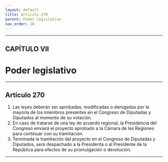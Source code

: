 ```yaml
---
layout: default
title: Artículo 270
parent: Poder legislativo
nav_order: 20
---
```


---

## CAPÍTULO VII
# Poder legislativo

---

## Artículo 270

1. Las leyes deberán ser aprobadas, modificadas o derogadas por la mayoría de los miembros presentes en el Congreso de Diputadas y Diputados al momento de su votación.
2. En caso de tratarse de una ley de acuerdo regional, la Presidencia del Congreso enviará el proyecto aprobado a la Cámara de las Regiones para continuar con su tramitación.
3. Terminada la tramitación del proyecto en el Congreso de Diputadas y Diputados, será despachado a la Presidenta o al Presidente de la República para efectos de su promulgación o devolución.

---
